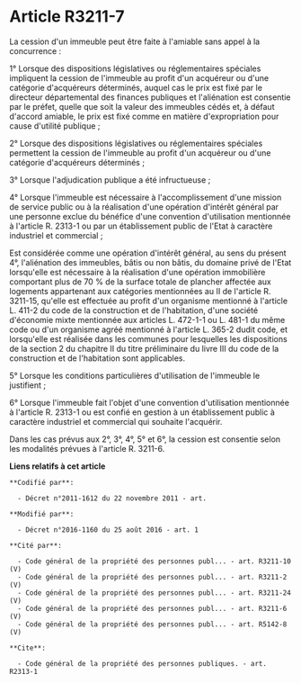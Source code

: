 # Article R3211-7

La cession d'un immeuble peut être faite à l'amiable sans appel à la concurrence : 

1° Lorsque des dispositions législatives ou réglementaires spéciales impliquent la cession de l'immeuble au profit d'un
acquéreur ou d'une catégorie d'acquéreurs déterminés, auquel cas le prix est fixé par le directeur départemental des finances
publiques et l'aliénation est consentie par le préfet, quelle que soit la valeur des immeubles cédés et, à défaut d'accord
amiable, le prix est fixé comme en matière d'expropriation pour cause d'utilité publique ; 

2° Lorsque des dispositions législatives ou réglementaires spéciales permettent la cession de l'immeuble au profit d'un
acquéreur ou d'une catégorie d'acquéreurs déterminés ; 

3° Lorsque l'adjudication publique a été infructueuse ; 

4° Lorsque l'immeuble est nécessaire à l'accomplissement d'une mission de service public ou à la réalisation d'une opération
d'intérêt général par une personne exclue du bénéfice d'une convention d'utilisation mentionnée à l'article R. 2313-1 ou par
un établissement public de l'Etat à caractère industriel et commercial ; 

Est considérée comme une opération d'intérêt général, au sens du présent 4°, l'aliénation des immeubles, bâtis ou non bâtis,
du domaine privé de l'Etat lorsqu'elle est nécessaire à la réalisation d'une opération immobilière comportant plus de 70 % de
la surface totale de plancher affectée aux logements appartenant aux catégories mentionnées au II de l'article R. 3211-15,
qu'elle est effectuée au profit d'un organisme mentionné à l'article L. 411-2 du code de la construction et de l'habitation,
d'une société d'économie mixte mentionnée aux articles L. 472-1-1 ou L. 481-1 du même code ou d'un organisme agréé mentionné
à l'article L. 365-2 dudit code, et lorsqu'elle est réalisée dans les communes pour lesquelles les dispositions de la section
2 du chapitre II du titre préliminaire du livre III du code de la construction et de l'habitation sont applicables.

5° Lorsque les conditions particulières d'utilisation de l'immeuble le justifient ; 

6° Lorsque l'immeuble fait l'objet d'une convention d'utilisation mentionnée à l'article R. 2313-1 ou est confié en gestion à
un établissement public à caractère industriel et commercial qui souhaite l'acquérir. 

Dans les cas prévus aux 2°, 3°, 4°, 5° et 6°, la cession est consentie selon les modalités prévues à l'article R. 3211-6.

**Liens relatifs à cet article**

	**Codifié par**:

	  - Décret n°2011-1612 du 22 novembre 2011 - art.

	**Modifié par**:

	  - Décret n°2016-1160 du 25 août 2016 - art. 1

	**Cité par**:

	  - Code général de la propriété des personnes publ... - art. R3211-10 (V)
	  - Code général de la propriété des personnes publ... - art. R3211-2 (V)
	  - Code général de la propriété des personnes publ... - art. R3211-24 (V)
	  - Code général de la propriété des personnes publ... - art. R3211-6 (V)
	  - Code général de la propriété des personnes publ... - art. R5142-8 (V)

	**Cite**:

	  - Code général de la propriété des personnes publiques. - art. R2313-1
